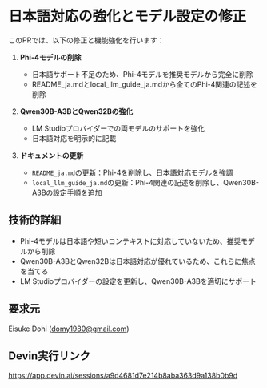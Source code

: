 # 日本語対応の強化とモデル設定の修正

このPRでは、以下の修正と機能強化を行います：

1. **Phi-4モデルの削除**
   - 日本語サポート不足のため、Phi-4モデルを推奨モデルから完全に削除
   - README_ja.mdとlocal_llm_guide_ja.mdから全てのPhi-4関連の記述を削除

2. **Qwen30B-A3BとQwen32Bの強化**
   - LM Studioプロバイダーでの両モデルのサポートを強化
   - 日本語対応を明示的に記載

3. **ドキュメントの更新**
   - `README_ja.md`の更新：Phi-4を削除し、日本語対応モデルを強調
   - `local_llm_guide_ja.md`の更新：Phi-4関連の記述を削除し、Qwen30B-A3Bの設定手順を追加

## 技術的詳細

- Phi-4モデルは日本語や短いコンテキストに対応していないため、推奨モデルから削除
- Qwen30B-A3BとQwen32Bは日本語対応が優れているため、これらに焦点を当てる
- LM Studioプロバイダーの設定を更新し、Qwen30B-A3Bを適切にサポート

## 要求元

Eisuke Dohi (domy1980@gmail.com)

## Devin実行リンク

https://app.devin.ai/sessions/a9d4681d7e214b8aba363d9a138b0b9d
